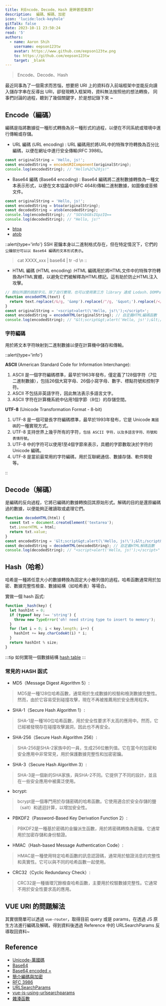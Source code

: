 ```yaml
---
title: 利Encode、Decode、Hash 是幹甚麼東西?
description:  編碼、解碼、加密
icon: 'lucide:lock-keyhole'
gitTalk: false
date: 2023-10-11 23:50:24
read: '5'
authors:
  - name: Aaron Shih
    username: eepson123tw
    avatar: https://www.github.com/eepson123tw.png
    to: https://github.com/eepson123tw
    target: _blank
---
```


> Encode、Decode、Hash

最近同事為了一個需求而苦惱，想要把 URI 上的資料存入前端框架中並能反向讀入儲存字串在反導出 URI，卻發現轉入框架時，資料無法按照他的想法轉換，
同事們討論的過程，聽到了幾個關鍵字，於是想記錄下來 ~

## Encode（編碼）

編碼是指將數據從一種形式轉換為另一種形式的過程，以便在不同系統或環境中進行傳輸或存儲。

- URL 編碼 (URL encoding) : URL 編碼用於將URL中的特殊字符轉換為百分比編碼，以便在網址中進行安全傳輸(RFC 3986)。

```javascript
const originalString = 'Hello, js!';
const encodedString = encodeURIComponent(originalString);
console.log(encodedString); // "Hello%2C%20js!"
```

- Base64 編碼 (Base64 encoding) : Base64 編碼將二進制數據轉換為一種文本表示形式，以便在文本協議中(RFC 4648)傳輸二進制數據，如圖像或音頻文件。

```javascript
const originalString = 'Hello, js!';
const encodedString = btoa(originalString);
const decodedString = atob(encodedString);
console.log(encodedString); // "SGVsbG8sIGpzIQ==
console.log(decodedString); // "Hello, js!"
```

- [btoa](https://developer.mozilla.org/zh-CN/docs/Web/API/btoa)
- [atob](https://developer.mozilla.org/zh-CN/docs/Web/API/atob)

::alert{type='info'}
SSH 密鑰本身以二進制格式存在，但在特定情況下，它們的`公鑰部分可以以 Base64 編碼的文本形式表示`。
> cat XXXX_xxx | base64 | tr -d \\n
::

- HTML 編碼 (HTML encoding) :HTML 編碼用於將HTML文件中的特殊字符轉換為HTML實體，以避免它們被解釋為HTML標記。這有助於防止HTML注入攻擊。

```javascript
// 類似所謂的跳脫字元、除了自行實現，也可以使用第三方 library 達成 Lodash、DOMPurify、he。
function encodeHTML(text) {
  return text.replace(/&/g, '&amp').replace(/"/g, '&quot;').replace(/</g, '&lt;').replace(/>/g, '&gt;');
}
const originalString = '<script>alert(\'Hello, js!\');</script>';
const encodedString = encodeHTML(originalString); // 自定義HTML編碼函數
console.log(encodedString); // "&lt;script&gt;alert('Hello, js!');&lt;/script&gt;"
```

### 字符編碼

用於將文本字符映射到二進制數據以便在計算機中儲存和傳輸。

::alert{type='info'}

**ASCII** (American Standard Code for Information Interchange):

1. ASCII 是一個字符編碼標準，最早於1963年發布，僅定義了128個字符（7位二進制數據），包括26個大寫字母、26個小寫字母、數字、標點符號和控制字符。
2. ASCII 不包括非英語字符，因此無法表示多語言文字。
3. ASCII 字符在計算機系統中佔用1個字節（8位）的存儲空間。

**UTF-8** (Unicode Transformation Format - 8-bit)

1. UTF-8 是一個可變長字符編碼標準，最早於1993年發布，它是 Unicode `萬國碼`的一種實現方式。
2. UTF-8 支持世界上幾乎所有的字符，`包括 ASCII 字符，以及多語言字符、符號和表情符號`。
3. UTF-8 中的字符可以使用1至4個字節來表示，具體的字節數取決於字符的 Unicode 編碼。
4. UTF-8 是當前最常用的字符編碼，用於互聯網通信、數據存儲、軟件開發等。

::

## Decode（解碼）

是編碼的反向過程，它將已編碼的數據轉換回其原始形式。解碼的目的是還原編碼過的數據，以便能夠正確讀取或處理它們。

```javascript
function decodeHTML(html) {
  const txt = document.createElement('textarea');
  txt.innerHTML = html;
  return txt.value;
}
const encodedString = '&lt;script&gt;alert(\'Hello, js!\');&lt;/script&gt;';
const decodedString = decodeHTML(encodedString); // 自定義HTML解碼函數
console.log(decodedString); // "<script>alert('Hello, js!');</script>"
```

## Hash（哈希）

哈希是一種將任意大小的數據轉換為固定大小散列值的過程。哈希函數通常用於加密、數據完整性檢查、數據結構（如哈希表）等場合。

實做一個 hash 函式:

```javascript
function _hash(key) {
  let hashInt = 0;
  if (typeof key !== 'string') {
    throw new TypeError('oh! need string type to insert to memory');
  }
  for (let i = 0; i < key.length; i++) {
    hashInt += key.charCodeAt(i) * i;
  }
  return hashInt % size;
}
```

:::tip
如何實現一個數據結構 [hash table](https://codepen.io/eepson123tw/pen/dywGdRg)
:::

### 常見的 HASH 函式

- MD5（Message Digest Algorithm 5）:

 > MD5是一種128位哈希函數，通常用於生成數據的校驗和檢測數據完整性。然而，由於它容易受到碰撞攻擊，現在不再被推薦用於安全應用程序。

- SHA-1（Secure Hash Algorithm 1）:

> SHA-1是一種160位哈希函數，用於安全性要求不太高的應用中。然而，它已經被發現存在碰撞攻擊漏洞，因此也不再安全。

- SHA-256（Secure Hash Algorithm 256）:

> SHA-256是SHA-2家族中的一員，生成256位散列值。它在當今的加密和安全應用中非常常見，用於保護數據完整性和加密密鑰。

- SHA-3（Secure Hash Algorithm 3）:

> SHA-3是一個新的SHA家族，與SHA-2不同。它提供了不同的設計，並且在一些安全應用中被廣泛使用。

- bcrypt:

> bcrypt是一個專門用於存儲密碼的哈希函數。它使用適合於安全存儲的鹽（salt）和遞迴計算，以增加安全性。

- PBKDF2（Password-Based Key Derivation Function 2）:

> PBKDF2是一種基於密碼的金鑰派生函數，用於將密碼轉換為密鑰。它通常用於加密存儲和身份驗證。

- HMAC（Hash-based Message Authentication Code）:

> HMAC是一種使用特定哈希函數的訊息認證碼，通常用於驗證消息的完整性和真實性。它可以與不同的哈希函數一起使用。

- CRC32（Cyclic Redundancy Check）:

> CRC32是一種循環冗餘檢查哈希函數，主要用於校驗數據完整性。它通常不用於安全性要求高的應用。

## VUE URI 的問題解法

其實很簡單可以透過 `vue-router`，取得目前 query 或是 params，在透過 JS 原生方法進行編碼及解碼，得到資料後透過 Reference 中的 URLSearchParams 反導取回資料~

## Reference

- [Unicode-萬國碼](https://zh.wikipedia.org/zh-tw/Unicode)
- [Base64](https://www.redhat.com/sysadmin/base64-encoding)
- [Base64 encoded =](https://stackoverflow.com/questions/6916805/why-does-a-base64-encoded-string-have-an-sign-at-the-end)
- [簡介編碼與加密](https://mileschou.me/ironman/11th/authentication/day08/)
- [RFC 3986](https://datatracker.ietf.org/doc/html/rfc3986#section-2.1)
- [URLSearchParams](https://developer.mozilla.org/en-US/docs/Web/API/URLSearchParams)
- [vue-js-using-urlsearchparams](https://stackoverflow.com/questions/74230976/vue-js-using-urlsearchparams-is-showing-me-error)
- [雜湊函數](https://zh.wikipedia.org/zh-tw/%E6%95%A3%E5%88%97%E5%87%BD%E6%95%B8)
